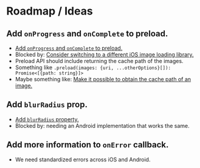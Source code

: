 # Roadmap / Ideas

## Add `onProgress` and `onComplete` to preload.

- [Add `onProgress` and `onComplete` to preload.](https://github.com/DylanVann/react-native-fast-image/pull/268)
- Blocked by: [Consider switching to a different iOS image loading library.](https://github.com/DylanVann/react-native-fast-image/issues/13)
- Preload API should include returning the cache path of the images.
- Something like `.preload(images: {uri, ...otherOptions}[]): Promise<[{path: string}]>`
- Maybe something like: [Make it possible to obtain the cache path of an image.](https://github.com/DylanVann/react-native-fast-image/pull/351)

## Add `blurRadius` prop.

- [Add `blurRadius` property.](https://github.com/DylanVann/react-native-fast-image/pull/157)
- Blocked by: needing an Android implementation that works the same.

## Add more information to `onError` callback.

- We need standardized errors across iOS and Android.
